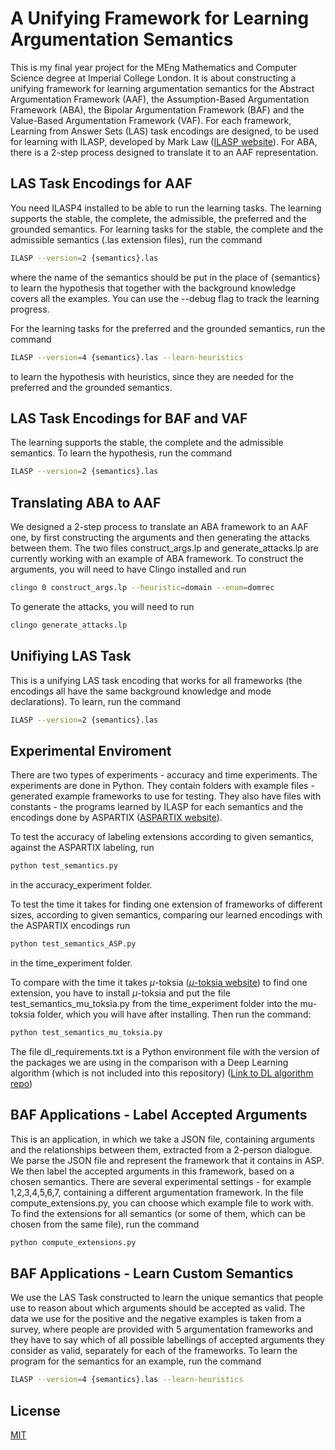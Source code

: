 # A Unifying Framework for Learning Argumentation Semantics

This is my final year project for the MEng Mathematics and Computer Science degree at Imperial College London. It is about constructing a unifying framework for learning argumentation semantics for the Abstract Argumentation Framework (AAF), the Assumption-Based Argumentation Framework (ABA), the Bipolar Argumentation Framework (BAF) and the Value-Based Argumentation Framework (VAF). For each framework, Learning from Answer Sets (LAS) task encodings are designed, to be used for learning with ILASP, developed by Mark Law ([ILASP website](https://doc.ilasp.com/)). For ABA, there is a 2-step process designed to translate it to an AAF representation.

## LAS Task Encodings for AAF

You need ILASP4 installed to be able to run the learning tasks.
The learning supports the stable, the complete, the admissible, the preferred and the grounded semantics. For learning tasks for the stable, the complete and the admissible semantics (.las extension files), run the command

```bash
ILASP --version=2 {semantics}.las
```
where the name of the semantics should be put in the place of {semantics} to learn the hypothesis that together with the background knowledge covers all the examples. You can use the --debug flag to track the learning progress.

For the learning tasks for the preferred and the grounded semantics, run the command
```bash
ILASP --version=4 {semantics}.las --learn-heuristics
```
to learn the hypothesis with heuristics, since they are needed for the preferred and the
grounded semantics. 

## LAS Task Encodings for BAF and VAF
The learning supports the stable, the complete and the admissible semantics. To learn the
hypothesis, run the command
```bash
ILASP --version=2 {semantics}.las
```

## Translating ABA to AAF
We designed a 2-step process to translate an ABA framework to an AAF one, by first constructing the arguments and then generating the attacks between them. The two files construct_args.lp and generate_attacks.lp are currently working with an example of ABA framework. To construct the arguments, you will need to have Clingo installed and run
```bash
clingo 0 construct_args.lp --heuristic=domain --enum=domrec
```
To generate the attacks, you will need to run
```bash
clingo generate_attacks.lp
```

## Unifiying LAS Task
This is a unifying LAS task encoding that works for all frameworks (the encodings all have
the same background knowledge and mode declarations). To learn, run the command
```bash
ILASP --version=2 {semantics}.las
```

## Experimental Enviroment
There are two types of experiments - accuracy and time experiments. The experiments are done in Python. They contain folders with example files - generated example frameworks to
use for testing. They also have files with constants - the programs learned by ILASP for 
each semantics and the encodings done by ASPARTIX ([ASPARTIX website](https://www.dbai.tuwien.ac.at/research/argumentation/aspartix/)). 

To test the accuracy of labeling extensions according to given semantics, against the 
ASPARTIX labeling, run  
```bash
python test_semantics.py
```
in the accuracy_experiment folder.

To test the time it takes for finding one extension of frameworks of different sizes, according to given semantics, comparing our learned encodings with the ASPARTIX encodings run 
```bash
python test_semantics_ASP.py
```
in the time_experiment folder.

To compare with the time it takes $\mu$-toksia ([$\mu$-toksia website](https://bitbucket.org/andreasniskanen/mu-toksia/src/master/)) to find one extension, you have to install $\mu$-toksia and put the file test_semantics_mu_toksia.py from the time_experiment folder into the mu-toksia folder, which you will have after installing. Then run the command:
```bash
python test_semantics_mu_toksia.py
```

The file dl_requirements.txt is a Python environment file with the version of the packages we are using in the comparison with a Deep Learning algorithm (which is not included into this repository) ([Link to DL algorithm repo](https://github.com/DennisCraandijk/DL-abstract-argumentation))

## BAF Applications - Label Accepted Arguments
This is an application, in which we take a JSON file, containing arguments and the relationships between them, extracted from a 2-person dialogue. We parse the JSON file and represent the framework that it contains in ASP. We then label the accepted arguments in this framework, based on a chosen semantics. There are several experimental settings - for example 1,2,3,4,5,6,7, containing a different argumentation framework. In the file compute_extensions.py, you can choose which example file to work with. To find the extensions for all semantics (or some of them, which can be chosen from the same file), run the command
```bash
python compute_extensions.py
```

## BAF Applications - Learn Custom Semantics
We use the LAS Task constructed to learn the unique semantics that people use to reason about which arguments should be accepted as valid. The data we use for the positive and the negative examples is taken from a survey, where people are provided with 5 argumentation frameworks and they have to say which of all possible labellings of accepted arguments they consider as valid, separately for each of the frameworks. To learn the program for the semantics for an example, run the command
```bash
ILASP --version=4 {semantics}.las --learn-heuristics
```

## License

[MIT](https://choosealicense.com/licenses/mit/)